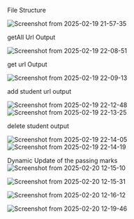 File Structure

![Screenshot from 2025-02-19 21-57-35](https://github.com/user-attachments/assets/8a7d38f3-8cb2-4eb0-a53a-2cda3c34a205)

getAll Url Output

![Screenshot from 2025-02-19 22-08-51](https://github.com/user-attachments/assets/8d3201bc-9aa8-4dfc-b2fa-2e3a03124793)

get url Output

![Screenshot from 2025-02-19 22-09-13](https://github.com/user-attachments/assets/faca4d2b-ec72-496a-91d2-8a5ff51449cf)

add student url output

![Screenshot from 2025-02-19 22-12-48](https://github.com/user-attachments/assets/0587c1e6-2a2d-4db3-9947-acb94d80a63d)
![Screenshot from 2025-02-19 22-13-25](https://github.com/user-attachments/assets/fce43b10-4042-4822-af36-47d82fdabf5b)

delete student output

![Screenshot from 2025-02-19 22-14-05](https://github.com/user-attachments/assets/c8183f76-6016-4978-8eeb-3042a134d20e)
![Screenshot from 2025-02-19 22-14-19](https://github.com/user-attachments/assets/870f77c7-f7ed-4cb3-8c6f-b77dd64eedc1)

Dynamic Update of the passing marks
![Screenshot from 2025-02-20 12-15-10](https://github.com/user-attachments/assets/09a6892e-0e3b-437b-89be-a6d2f948198a)

![Screenshot from 2025-02-20 12-15-31](https://github.com/user-attachments/assets/bc77d32a-5644-4f1f-b4c0-96c5af1f0060)

![Screenshot from 2025-02-20 12-16-12](https://github.com/user-attachments/assets/8a57cdaf-975b-40fd-a7a3-6b97f18aa4a8)

![Screenshot from 2025-02-20 12-19-46](https://github.com/user-attachments/assets/d06b0d47-7a6b-4d43-b974-3d087c1b436c)

